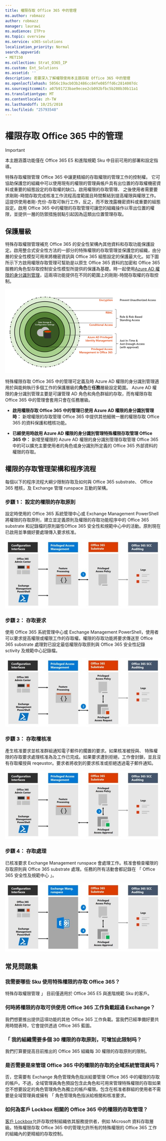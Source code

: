 ```yaml
---
title: 權限存取 Office 365 中的管理
ms.author: robmazz
author: robmazz
manager: laurawi
ms.audience: ITPro
ms.topic: overview
ms.service: o365-solutions
localization_priority: Normal
search.appverid:
- MET150
ms.collection: Strat_O365_IP
ms.custom: Ent_Solutions
ms.assetid: ''
description: 若要深入了解權限使用本主題存取 Office 365 中的管理
ms.openlocfilehash: 5056c19acb03b2486cc84fe085ffd6c2814007dc
ms.sourcegitcommit: a07b91723bae9ecee2cb092bfbc5b208b30b11a1
ms.translationtype: MT
ms.contentlocale: zh-TW
ms.lasthandoff: 10/25/2018
ms.locfileid: "25793548"
---
```

# <a name="privileged-access-management-in-office-365"></a>權限存取 Office 365 中的管理

> [!IMPORTANT]
> 本主題涵蓋功能僅在 Office 365 E5 和進階規範 Sku 中目前可用的部署和設定指導。

特殊存取權限管理 Office 365 中讓更精細的存取權限的管理工作的控制權。 它可協助保護您的組織中可以使用現有的權限的管理員帳戶具有出位置的存取權機密資料或重要的組態設定的存取權的缺口。啟用權限的存取管理、 之後使用者需要要求剛剛-時間存取完成核准工作流程高度範圍且時間繫結到提高權限與權限工作。這提供使用者剛-充份-存取可執行工作，反之，而不致洩露機密資料或重要的組態設定。啟用 Office 365 中的權限的存取管理可讓您的組織操作以零出位置的權限，並提供一層的防禦措施弱點引起因為這類出位置管理存取。 

## <a name="layers-of-protection"></a>保護層級

特殊存取權限管理補充 Office 365 的安全性架構內其他資料和存取功能保護設定。啟用整合式安全性方法的一部分的特殊權限的存取管理並保護您的組織，由分層的安全性模型可用來將機密資訊與 Office 365 組態設定的保護最大化。如下圖所示下方啟用權限存取管理可幫助是以原生 Office 365 資料的加密和 Office 365 服務的角色型存取控制安全性模型所提供的保護為基礎。時一起使用[Azure AD 權限的身分識別管理](https://docs.microsoft.com/azure/active-directory/active-directory-privileged-identity-management-configure)，這兩項功能提供在不同的範圍上的剛剛-時間存取權的存取控制。

![Office 365 中的分層的保護](media/pam-layered-protection.png)

特殊權限存取 Office 365 中的管理可定義及時 Azure AD 權限的身分識別管理適用於與能夠執行多個工作的保護層級的**角色**在**任務**層級設定範圍。 Azure AD 權限的身分識別管理主要是可讓管理 AD 角色和角色群組的存取，而有權限存取 Office 365 中的管理會套用只會在任務層級。

- **啟用權限存取 Office 365 中的管理已使用 Azure AD 權限的身分識別管理時：** 新增權限的存取管理 Office 365 中提供其他細微一層的權限存取 Office 365 的資料保護和稽核功能。

- **已經使用時啟用 Azure AD 權限的身分識別管理特殊權限存取管理 Office 365 中：** 新增至權限的 Azure AD 權限的身分識別管理存取管理 Office 365 中的可以擴充主要使用者的角色或身分識別所定義的 Office 365 外部資料的權限的存取。  

## <a name="privileged-access-management-architecture-and-process-flow"></a>權限的存取管理架構和程序流程

每個以下的程序流程大綱少限制存取及如何與 Office 365 substrate、 Office 365 稽核，及 Exchange 管理 runspace 互動的架構。

### <a name="step-1-configuring-a-privileged-access-policy"></a>步驟 1： 設定的權限的存取原則

設定時使用的 Office 365 系統管理中心或 Exchange Management PowerShell 將權限的存取原則，建立並定義原則及權限的存取功能程序中的 Office 365 substrate 和記錄檔的原則屬性Office 365 安全性和規範中心中的活動。原則現在已啟用並準備好要處理傳入要求核准。

![步驟 1-建立原則](media/pam-step1-policy-creation.jpg)

### <a name="step-2-access-request"></a>步驟 2： 存取要求

使用 Office 365 系統管理中心或 Exchange Management PowerShell，使用者可以要求提高權限或權限工作的存取權。權限的存取功能將要求傳送至 Office 365 substrate 處理對已設定最低權限存取原則與 Office 365 安全性記錄 sctivity 及規範中心記錄檔。

![步驟 2-存取要求](media/pam-step2-access-request.jpg)

### <a name="step-3-access-approval"></a>步驟 3： 存取權核准

產生核准要求並核准群組通知電子郵件的擱置的要求。如果核准被授與、 特殊權限的存取要求處理核准為及工作已完成。如果要求遭到拒絕，工作會封鎖，並且沒有存取權授與 reqeustor。要求者將收到的要求核准或拒絕透過電子郵件通知。

![步驟 3-存取權核准](media/pam-step3-access-approval.jpg)

### <a name="step-4-access-processing"></a>步驟 4： 存取處理

已核准要求 Exchange Management runspace 會處理工作。核准會檢查權限的存取原則與 Office 365 substrate 處理。任務的所有活動會都記錄在 「 Office 365 安全性及規範中心 」。

![步驟 4-Access 處理](media/pam-step4-access-processing.jpg)

## <a name="frequently-asked-questions"></a>常見問題集

### <a name="what-skus-do-i-need-to-use-privileged-access-in-office-365"></a>我需要哪些 Sku 使用特殊權限的存取 Office 365？
特殊存取權限管理 」 目前僅適用於 Office 365 E5 與進階規範 Sku 的客戶。

### <a name="when-will-privileged-access-be-available-for-office-365-workloads-beyond-exchange"></a>何時將權限的存取可供使用 Office 365 工作負載超過 Exchange？
我們想要推出提供這項功能的其他 Office 365 工作負載。當我們已經準備好要共用時間表時，它會提供透過 Office 365 藍圖。

### <a name="my-organization-needs-more-than-30-privileged-access-polices-will-this-limit-be-increased"></a>「 我的組織需要多個 30 權限的存取原則，可增加此限制吗？

我們打算要提高目前推出的 Office 365 組織每 30 權限的存取原則的限制。

### <a name="do-i-need-to-be-a-global-admin-to-manage-privileged-access-in-office-365"></a>是否需要是來管理 Office 365 中的權限的存取的全域系統管理員吗？
否，您需要有 Exchange 角色管理角色指派給要管理 Office 365 中的權限的存取的帳戶。不過，全域管理員角色預設包含此角色和可用來管理特殊權限的存取如果您不想要設定的角色管理角色為獨立的帳戶權限。包含在核准者群組的使用者不需要是全域管理員或擁有 「 角色管理角色指派給檢閱和核准要求。 

### <a name="how-is-privileged-access-management-in-office-365-related-to-customer-lockbox"></a>如何為客戶 Lockbox 相關的 Office 365 中的權限的存取管理？
[客戶 Lockbox](https://support.office.com/article/Office-365-Customer-Lockbox-Requests-36f9cdd1-e64c-421b-a7e4-4a54d16440a2)允許存取控制組織依其服務提供者，例如 Microsoft 資料存取層級。特殊權限存取 Office 365 中的管理允許所有的特殊權限的 Office 365 工作的組織內的更精細的存取控制。